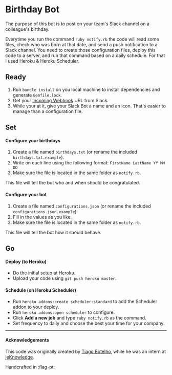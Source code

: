 # Birthday Bot

The purpose of this bot is to post on your team's Slack channel on a colleague's birthday.

Everytime you run the command `ruby notify.rb` the code will read some files, check who was born at that date, and send a push notification to a Slack channel. You need to create those configuration files, deploy this code to a server, and run that command based on a daily schedule. For that I used Heroku & Heroku Scheduler.

## Ready

1. Run `bundle install` on you local machine to install dependencies and generate `Gemfile.lock`.
2. Get your [Incoming Webhook](https://api.slack.com/incoming-webhooks) URL from Slack.
3. While your at it, give your Slack Bot a name and an icon. That's easier to manage than a configuration file.

## Set

#### Configure your birthdays

1. Create a file named `birthdays.txt` (or rename the included `birthdays.txt.example`).
2. Write on each line using the following format: `FirstName LastName YY MM DD`
3. Make sure the file is located in the same folder as `notify.rb`.

This file will tell the bot who and when should be congratulated.

#### Configure your bot

1. Create a file named `configurations.json` (or rename the included `configurations.json.example`).
2. Fill in the values as you like.
3. Make sure the file is located in the same folder as `notify.rb`.

This file will tell the bot how it should behave.

## Go

#### Deploy (to Heroku)

- Do the initial setup at Heroku.
- Upload your code using `git push heroku master`.

#### Schedule (on Heroku Scheduler)

- Run `heroku addons:create scheduler:standard` to add the Scheduler addon to your deploy.
- Run `heroku addons:open scheduler` to configure.
- Click **Add a new job** and type `ruby notify.rb` as the command.
- Set frequency to daily and choose the best your time for your company.

--------------------------------------------------------------------------------

#### Acknowledgements

This code was originally created by [Tiago Botelho](https://github.com/tiagonbotelho), while he was an intern at [jeKnowledge](http://jeknowledge.pt/).

Handcrafted in :flag-pt:
